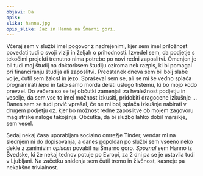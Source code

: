 ```yaml
---
objavi: Da
opis: 
slika: hanna.jpg
opis_slike: Jaz in Hanna na Šmarni gori.
---
```

Včeraj sem v službi imel pogovor z nadrejenimi, kjer sem imel priložnost povedati tudi o svoji viziji in željah o prihodnosti. Izvedel sem, da podjetje s tekočimi projekti trenutno nima potrebe po novi redni zaposlitvi. Omenjen je bil tudi moj študij na doktorksem študiju oziroma nek razpis, ki bi pomagal pri financiranju študija ali zaposlitvi. Preostanek dneva sem bil bolj slabe volje, čutil sem žalost in jezo. Spraševal sem se, ali se mi še vedno splača programirati <i>lepo</i> in tako samo morda delati uslugo tistemu, ki bo mojo kodo prevzel. Do večera so se tej občutki zamenjali za hvaležnost podjetju in veselje, da sem vse to imel možnost izkusiti, pridobiti dragocene izkušnje ...
Danes sem se tudi prvič vprašal, če se mi bolj splača izkušnje nabirati v drugem podjetju oz. kjer bo možnost redne zaposlitve ob mojem zagovoru magistrske naloge takojšnja. Občutka, da bi službo lahko dobil marsikje, sem vesel.

Sedaj nekaj časa uporabljam socialno omrežje Tinder, vendar mi na slednjem ni do dopisovanja, a danes popoldan po službi sem vseeno neko dekle z zanimivim <i>opisom</i> povabil na Šmarno goro. <i>Spoznal</i> sem Hanno iz Švedske, ki že nekaj tednov potuje po Evropi, za 2 dni pa se je ustavila tudi v Ljubljani. Na začetku snidenja sem čutil tremo in živčnost, kasneje pa nekakšno trivialnost.
